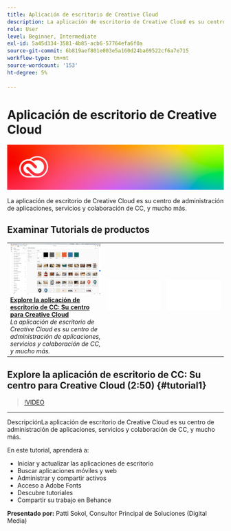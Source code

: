 ```yaml
---
title: Aplicación de escritorio de Creative Cloud
description: La aplicación de escritorio de Creative Cloud es su centro de administración de aplicaciones, servicios y colaboración de CC, y mucho más.
role: User
level: Beginner, Intermediate
exl-id: 5a45d334-3581-4b85-acb6-57764efa6f0a
source-git-commit: 6b819aef801e003e5a160d24ba69522cf6a7e715
workflow-type: tm+mt
source-wordcount: '153'
ht-degree: 5%

---
```


# Aplicación de escritorio de Creative Cloud

![Tutorial Hero Image](../assets/CCDA.jpg)

La aplicación de escritorio de Creative Cloud es su centro de administración de aplicaciones, servicios y colaboración de CC, y mucho más.

## Examinar Tutorials de productos

<table style="table-layout:fixed">
<tr>
 <td>
   <a href="creativeclouddesktopapp.md#tutorial1">
      <img alt="Explore la aplicación de escritorio de CC: Su centro para 
Creative Cloud" src="../assets/ccda_overview_sokol_thumbnail.jpg" />
   </a>
    <div>
   <a href="creativeclouddesktopapp.md#tutorial1"><strong>Explore la aplicación de escritorio de CC: Su centro para Creative Cloud</strong></a>
    </div>
    <em>La aplicación de escritorio de Creative Cloud es su centro de administración de aplicaciones, servicios y colaboración de CC, y mucho más.</em>
    <br>
  </td>
  <td>
    <img alt="Espaciador" src="../assets/Whitespacer.png" />
    <div>
    <br>
  </td>
  <td>
    <img alt="Espaciador" src="../assets/Whitespacer.png" />
    <div>
    <br>
  </td>
</tr>
</table>

## Explore la aplicación de escritorio de CC: Su centro para Creative Cloud (2:50) {#tutorial1}

>[!VIDEO](https://video.tv.adobe.com/v/327095?hidetitle=true)

****
DescripciónLa aplicación de escritorio de Creative Cloud es su centro de administración de aplicaciones, servicios y colaboración de CC, y mucho más.

En este tutorial, aprenderá a:
* Iniciar y actualizar las aplicaciones de escritorio
* Buscar aplicaciones móviles y web
* Administrar y compartir activos
* Acceso a Adobe Fonts
* Descubre tutoriales
* Compartir su trabajo en Behance

**Presentado por:**
Patti Sokol, Consultor Principal de Soluciones (Digital Media)

